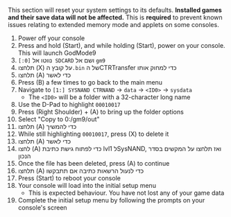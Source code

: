 This section will reset your system settings to its defaults. **Installed games and their save data will not be affected.** This is **required** to prevent known issues relating to extended memory mode and applets on some consoles.

1. Power off your console
2. Press and hold (Start), and while holding (Start), power on your console. This will launch GodMode9
3. נווטו אל `[0:] SDCARD` ושם אל `gm9`
4. תלחצו (X) על קובץ ה`.bin` של הCTRTransfer כדי למחוק אותו
5. תלחצו (A) כדי לאשר
6. Press (B) a few times to go back to the main menu
7. Navigate to `[1:] SYSNAND CTRNAND` -> `data` -> `<ID0>` -> `sysdata`
   - The `<ID0>` will be a folder with a 32-character long name
8. Use the D-Pad to highlight `00010017`
9. Press (Right Shoulder) + (A) to bring up the folder options
10. Select "Copy to 0:/gm9/out"
11. תלחצו (A) כדי להמשיך
12. While still highlighting `00010017`, press (X) to delete it
13. תלחצו (A) כדי לאשר
14. לחצו (A) כדי לפתוח גישת כתיבת lvl1 לSysNAND, ואז תלחצו על המקשים בסדר הנכון
15. Once the file has been deleted, press (A) to continue
16. תלחצו (A) כדי לנעול הרשאות כתיבה אם תתבקשו
17. Press (Start) to reboot your console
18. Your console will load into the initial setup menu
    - This is expected behaviour. You have not lost any of your game data
19. Complete the initial setup menu by following the prompts on your console's screen
